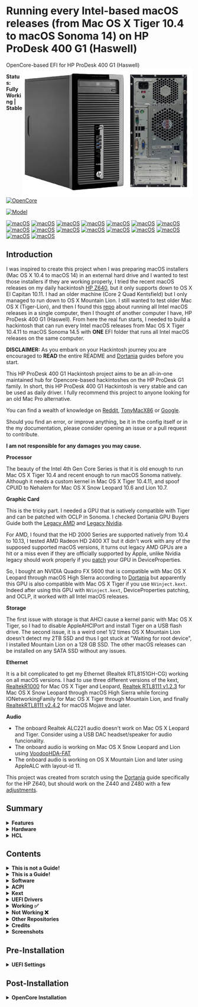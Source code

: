 # Running every Intel-based macOS releases (from Mac OS X Tiger 10.4 to macOS Sonoma 14) on HP ProDesk 400 G1 (Haswell)

OpenCore-based EFI for HP ProDesk 400 G1 (Haswell)
<img align="right" src="./Docs/HP-ProDesk-400-G1-MT.png" alt="HP ProDesk 400 G1" width="460">

**Status: Fully Working | Stable**

[![OpenCore](https://img.shields.io/badge/OpenCore-1.0.0-blue.svg)](https://github.com/acidanthera/OpenCorePkg/releases/tag/1.0.0)

[![Model](https://img.shields.io/badge/Model-ProDesk%20400%20G1-lightgrey)](https://support.hp.com/us-en/document/c04496994)

[![macOS](https://img.shields.io/badge/macOS-Sonoma%2014.5-a5ca4b.svg)](https://www.apple.com/macos/sonoma/)
[![macOS](https://img.shields.io/badge/macOS-Ventura%2013.6.7-f58627.svg)](https://web.archive.org/web/20230925214840/https://www.apple.com/macos/ventura/)
[![macOS](https://img.shields.io/badge/macOS-Monterey%2012.7.5-9a16d0.svg)](https://www.apple.com/by/macos/monterey/)
[![macOS](https://img.shields.io/badge/macOS-Big%20Sur%2011.7.10-6d6835.svg)](https://web.archive.org/web/20211018064504/https://www.apple.com/macos/big-sur/)
[![macOS](https://img.shields.io/badge/macOS-Catalina%2010.15.7-65627e.svg)](https://web.archive.org/web/20201109035708/http://www.apple.com/macos/catalina/)
[![macOS](https://img.shields.io/badge/macOS-Mojave%2010.14.6-c38143.svg)](https://web.archive.org/web/20190901002230/https://www.apple.com/macos/mojave/)
[![macOS](https://img.shields.io/badge/macOS-High%20Sierra%2010.13.6-e7960c.svg)](https://web.archive.org/web/20180907061629/https://www.apple.com/macos/high-sierra/)
[![macOS](https://img.shields.io/badge/macOS-Sierra%2010.12.6-eb723b.svg)](https://web.archive.org/web/20170830032643/https://www.apple.com/macos/sierra/)
[![macOS](https://img.shields.io/badge/OS%20X-El%20Capitan%2010.11.6-973829.svg)](https://web.archive.org/web/20160902012446/http://www.apple.com/osx/)
[![macOS](https://img.shields.io/badge/OS%20X-Yosemite%2010.10.5-f1a26f.svg)](https://web.archive.org/web/20150828025125/http://www.apple.com/osx/)
[![macOS](https://img.shields.io/badge/OS%20X-Mavericks%2010.9.5-2ca971.svg)](https://web.archive.org/web/20141015031940/http://www.apple.com/osx/)
[![macOS](https://img.shields.io/badge/OS%20X-Mountain%20Lion%2010.8.5-4b6d88.svg)](https://web.archive.org/web/20121231120319/http://www.apple.com/osx/)
[![macOS](https://img.shields.io/badge/OS%20X-Lion%2010.7.5-1a5d9f.svg)](https://web.archive.org/web/20120609062701/http://www.apple.com/macosx/)
[![macOS](https://img.shields.io/badge/Mac%20OS%20X-Snow%20Leopard%2010.6.8-cf48ac.svg)](https://web.archive.org/web/20090929063403/http://www.apple.com/macosx/)
[![macOS](https://img.shields.io/badge/Mac%20OS%20X-Leopard%2010.5.8-c17a99.svg)](https://web.archive.org/web/20090528055219/http://www.apple.com/macosx/)
[![macOS](https://img.shields.io/badge/Mac%20OS%20X-Tiger%2010.4.11-68a4cb.svg)](https://web.archive.org/web/20060728031552/http://www.apple.com/macosx/)

## Introduction

I was inspired to create this project when I was preparing macOS installers (Mac OS X 10.4 to macOS 14) in an external hard drive and I wanted to test those installers if they are working properly, I tried the recent macOS releases on my daily hackintosh [HP Z640](https://github.com/HJebbour/HP-Z640-Hackintosh/), but it only supports down to OS X El Capitan 10.11. I had an older machine (Core 2 Quad Kentsfield) but I only managed to run down to OS X Mountain Lion. I still wanted to test older Mac OS X (Tiger-Lion), and then I found this [repo](https://github.com/b00t0x/MSI-Z97M-Hackintosh-every-macOS/) about running all Intel macOS releases in a single computer, then I thought of another computer I have, HP ProDesk 400 G1 (Haswell). From here the real fun starts, I needed to build a hackintosh that can run every Intel macOS releases from Mac OS X Tiger 10.4.11 to macOS Sonoma 14.5 with **ONE** EFI folder that runs all Intel macOS releases on the same computer.

**DISCLAIMER:**
As you embark on your Hackintosh journey you are encouraged to **READ** the entire README and [Dortania](https://dortania.github.io/getting-started/) guides before you start.

This HP ProDesk 400 G1 Hackintosh project aims to be an all-in-one maintained hub for Opencore-based hackintoshes on the HP ProDesk G1 family. In short, this HP ProDesk 400 G1 Hackintosh is very stable and can be used as daily driver. I fully recommend this project to anyone looking for an old Mac Pro alternative.

You can find a wealth of knowledge on [Reddit](https://www.reddit.com/r/hackintosh/), [TonyMacX86](https://www.tonymacx86.com) or [Google](https://www.google.com).

Should you find an error, or improve anything, be it in the config itself or in the my documentation, please consider opening an issue or a pull request to contribute.

**I am not responsible for any damages you may cause.**


**Processor**

The beauty of the Intel 4th Gen Core Series is that it is old enough to run Mac OS X Tiger 10.4 and recent enough to run macOS Sonoma natively. Although it needs a custom kernel in Mac OS X Tiger 10.4.11, and spoof CPUID to Nehalem for Mac OS X Snow Leopard 10.6 and Lion 10.7.


**Graphic Card**

This is the tricky part. I needed a GPU that is natively compatible with Tiger and can be patched with OCLP in Sonoma. I checked Dortania GPU Buyers Guide both the [Legacy AMD](https://dortania.github.io/GPU-Buyers-Guide/legacy-gpus/legacy-amd.html#hd-6000-series-6xxx/) and [Legacy Nvidia](https://dortania.github.io/GPU-Buyers-Guide/legacy-gpus/legacy-nvidia.html/).

For AMD, I found that the HD 2000 Series are supported natively from 10.4 to 10.13, I tested AMD Radeon HD 2400 XT but it didn't work with any of the supposed supported macOS versions, it turns out legacy AMD GPUs are a hit or a miss even if they are officially supported by Apple, unlike Nvidia legacy should work properly if you [patch](https://dortania.github.io/OpenCore-Post-Install/gpu-patching/nvidia-patching/) your GPU in DeviceProperties.

So, I bought an NVIDIA Quadro FX 5600 that is compatible with Mac OS X Leopard through macOS High SIerra according to [Dortania](https://dortania.github.io/GPU-Buyers-Guide/legacy-gpus/legacy-nvidia.html#geforce-8-8xxx-series) but apparently this GPU is also compatible with Mac OS X Tiger if you use `NVinject.kext`. Indeed after using this GPU with `NVinject.kext`, DeviceProperties patching, and OCLP, it worked with all Intel macOS releases.


**Storage**

The first issue with storage is that AHCI cause a kernel panic with Mac OS X Tiger, so I had to disable AppleAHCIPort and install Tiger on a USB flash drive.
The second issue, it is a weird one! 1/2 times OS X Mountain Lion doesn't detect my 2TB SSD and thus I got stuck at "Waiting for root device", I installed Mountain Lion on a 128 GB SSD.
The other macOS releases can be installed on any SATA SSD without any issues.


**Ethernet**

It is a bit complicated to get my Ethernet (Realtek RTL8151GH-CG) working on all macOS versions. I had to use three different versions of the kext, [RealtekR1000](https://sourceforge.net/projects/realtekr1000/) for Mac OS X Tiger and Leopard, [Realtek RTL8111 v1.2.3](https://bitbucket.org/RehabMan/os-x-realtek-network/downloads/RehabMan-Realtek-Network-2014-1016.zip) for Mac OS X Snow Leopard through macOS High Sierra while forcing IONetworkingFamily for Mac OS X Tiger through Mountain Lion, and finally [RealtekRTL8111 v2.4.2](https://github.com/Mieze/RTL8111_driver_for_OS_X/releases/tag/2.4.2) for macOS Mojave and later.


**Audio**

- The onboard Realtek ALC221 audio doesn't work on Mac OS X Leopard and Tiger. Consider using a USB DAC headset/speaker for audio funcionality.
- The onboard audio is working on Mac OS X Snow Leopard and Lion using [VoodooHDA-FAT](https://github.com/khronokernel/Legacy-Kexts/blob/master/FAT/Zip/VoodooHDA.kext.zip)
- The onboard audio is working on OS X Mountain Lion and later using AppleALC with layout-id 11.

This project was created from scratch using the [Dortania](https://dortania.github.io/getting-started/) guide specifically for the HP Z640, but should work on the Z440 and Z480 with a few [adjustments](https://github.com/HJebbour/Z640-Hackintosh/tree/main#pre-installation).


## Summary

<details>
<summary><strong>Features</strong></summary>
</br>

- Same **hardware** configuration: No need to swap GPU cards, Ethernet cards.
- Same **BIOS** configuration: No need to change BIOS configuration to run a specific macOS version.
- Same **connectors**: No need to switch video output, LAN, USB to run a specific macOS version.
- Same **bootloader**: No need to use different bootloader like Chameleon or Clover for older macOS versions. OpenCore covers all Intel macOS releases.
- Same **config.plist**: No need to have multiple config.plist to run specific macOS versions.

</details>


<details>
<summary><strong>Hardware</strong></summary>
</br>

### HP ProDesk 400 G1
These are relevant components on my machine which may differ from yours, keep these in mind as you will need to adjust accordingly, depending on your machine's configuration.

| Category  | Component                                       |
| --------- | ----------------------------------------------- |
| Processor | Intel Core i7-4770 (3.40 GHz) |
| Graphic Card | NVIDIA Quadro FX 5600 1536 MB (G80) |
| Storage | 2TB SATA SSD, 128GB SATA SSD, and 32GB USB flash drive |
| Memory | 8 GB 1600 MHz DDR3 |
| Ethernet | Realtek RTL8151GH-CG |
| Audio | Realtek ALC221 |
| Bluetooth | CSR8510 A10 4.0 |
| BIOS | 2.56 Rev.A (30/04/2019) |

</details>


<details>
<summary><strong>HCL</strong></summary>
</br>

| macOS | i7-4770 | AHCI SATA SSD | Quadro FX 5600 | RTL8151GH-CG | ALC221 | CSR8510 A10 4.0 |
| :------------: | :------------: | :------------: | :------------: | :------------: | :------------: | :------------: |
| Sonoma | ✅ | ✅ | 5️⃣ | ✅ | ✅ | ✅ |
| Ventura | ✅ | ✅ | 5️⃣ | ✅ | ✅ | ✅ |
| Monterey | ✅ | ✅ | 5️⃣ | ✅ | ✅ | ✅ |
| Big Sur | ✅ | ✅ | 5️⃣ | ✅ | ✅ | ✅ |
| Catalina | ✅ | ✅ | 4️⃣ | ✅ | ✅ | ✅ |
| Mojave | ✅ | ✅ | 3️⃣ | ✅ | ✅ | ✅ |
| High Sierra | ✅ | ✅ | ✅ | ✅ | ✅ | ✅ |
| Sierra | ✅ | ✅ | ✅ | ✅ | ✅ | ✅ |
| El Capitan | ✅ | ✅ | ✅ | ✅ | ✅ | ✅ |
| Yosemite | ✅ | ✅ | ✅ | ✅ | ✅ | ✅ |
| Mavericks | ✅ | ✅ | ✅ | ✅ | ✅ | ✅ |
| Mountain Lion | ✅ | ✅ | ✅ | ✅ | ✅ | ✅ |
| Lion | 1️⃣ | ✅ | ✅ | ✅ | ✅ | ✅ |
| Snow Leopard | 1️⃣ | ✅ | ✅ | ✅ | ✅ | ✅ |
| Leopard | ✅ | ✅ | ✅ | ✅ | 6️⃣ | ✅ |
| Tiger | ✅ | 2️⃣ | ✅ | ✅ | 6️⃣ | ✅ |

1️⃣ Spoof CPUID to Nehalem (`0x0106A2`)

2️⃣ Install Mac OS X Tiger on a USB drive

3️⃣ Install [Old NVIDIA macOS Mojave](https://github.com/chris1111/Fix-Old-NVIDIA-macOS-Mojave?tab=readme-ov-file) from [chris1111](https://github.com/chris1111)

4️⃣ Install [Legacy Video Patch](https://github.com/chris1111/Legacy-Video-patch) from [chris1111](https://github.com/chris1111)

5️⃣ Install [OpenCore Legacy Patcher](https://github.com/dortania/OpenCore-Legacy-Patcher)

6️⃣ Use a USB DAC headset/speaker

</details>


## Contents

<details> 
<summary><strong>This is not a Guide!</strong></summary>
</br>

This is not a guide. It shoud only be used as a reference. I provide some tips and tricks I learned on my journey in building a hackintosh. The best way of using this is as a supplement to the OpenCore guide. If you have questions about how to setup your specific hardware, are unclear about what to do, or would like to see the settings I've used.

I understand that some may simply add the OC and Boot folders to their EFI folder. For clarity the EFI partition needs a folder called EFI that contains the Boot and OC folder.

```EFI
EFI (drive)
	EFI
	├── BOOT
	├── OC
```

It should work and your HP Z640 should boot and work fine. **You will at minimum need to generate SMBIOS values if you want Apple services to work.** Note that all error reporting/logging has been turned off in the config.plist. You will have a difficult time trouble shooting with the setup provided. You can easily turn on the error reporting and logging if you follow the Dortania guide. Best of luck.

> **NOTE** if you simply wish to copy my EFI please do the following:
>
>1. [Generate SMBIOS values](https://dortania.github.io/OpenCore-Install-Guide/config-laptop.plist/coffee-lake-plus.html#nvram) and add them in the config.plist (Use MacPro7,1 or iMacPro1,1)
>2. Ensure the value of `showpicker` is  `true` in the config.plist file to provide the opencore menu when booting. 
>3. Prepare your install [USB](https://dortania.github.io/OpenCore-Install-Guide/installer-guide/)
>4. Move the entire EFI folder (with your modifications) to the proper partition on your [USB](https://dortania.github.io/OpenCore-Install-Guide/installer-guide/mac-install.html#setting-up-opencore-s-efi-environment) (or [SSD](https://dortania.github.io/OpenCore-Post-Install/universal/oc2hdd.html) once the install is complete).
>5. [Install](https://dortania.github.io/OpenCore-Install-Guide/installation/installation-process.html#double-checking-your-work) - You'll need to select Escape to get the boot menu options and **boot from the USB each time the computer restarts** until you've copied the EFI folder onto the hard drive. You may also need to select the correct boot option during install.

</details>  

<details> 
<summary><strong>This is a Guide!</strong></summary>
</br>

**The one and only guide to install macOS, provided by [Dortania](https://dortania.github.io/OpenCore-Install-Guide/)**

</details>  


<details>

<summary><strong>Software</strong></summary>
<br>

| Component      | Version |
| -------------- | ------- |
| OpenCore | 1.0.0 |
| macOS Sonoma | 14.5 |
| Windows 11 | 23H2 |
| Ubuntu | 22.04.4 LTS |
| Fedora | 40 |
| ESXi | 8 |
| Proxmox | 8.2 |

</details>

<details>
<summary><strong>ACPI</strong></summary>
<br>

| Component              |
| ---------------------- |
| SSDT-EC |
| SSDT-PLUG |
| SSDT-RTC0-RANGE |
| SSDT-UNC |
| SSDT-HPET |
| SSDT-USBX |

</details>

<details>
<summary><strong>Kext</strong></summary>
<br>

| Kext                   | Version |
| ---------------------- | ------- |
| Lilu | 1.6.7 |
| VirtualSMC | 1.3.2 |
| AppleALC | 1.9.0 |
| IntelMausi | 1.0.7 |
| NVMeFix | 1.1.1 |
| Innie | 1.3.1 |
| SMCProcessor | 1.3.2 |
| SMCSuperIO | 1.3.2 |
| RestrictEvents | 1.1.3 |
| AMFIPass | 1.4.0 |
| WhateverGreen | 1.6.6 |
| USBMap | - |
| RTCMemoryFixup | 1.0.7 |
| IOSkywalkFamily | - |
| IO80211FamilyLegacy | - |

</details>

<details><summary><strong>UEFI Drivers</strong></summary>
<br>

|     Driver      | Version           |
| --------------- | ----------------- |
| OpenRuntime.efi | OpenCorePkg 1.0.0 |
| OpenCanopy.efi | OpenCorePkg 1.0.0 |
| OpenHfsPlus.efi | OpenCorePkg 1.0.0 |
| AudioDxe.efi | OpenCorePkg 1.0.0 |
| ResetNvramEntry.efi | OpenCorePkg 1.0.0 |
| ToggleSipEntry.efi | OpenCorePkg 1.0.0 |

</details>

<details>  

<summary><strong>Working ✅</strong></summary>
<br>

> ### Video and Audio
| Feature                              | Status | Dependency          | Remarks                      |
| :----------------------------------- | ------ | ------------------- | ---------------------------- |
| Full Graphics Accleration (QE/CI) | ✅ | `WhateverGreen.kext` | AMD Radeon RX 580 is natively supported on macOS |
| Audio Output (Front/Back) | ✅ | `AppleALC.kext` with Layout ID = 11 | - |
| Audio Input (Front/Back) | ✅ | `AppleALC.kext` with Layout ID = 11 | - |
| Internal Speaker | ✅ | `AppleALC.kext` with Layout ID = 11 | - |
| Automatic Headphone Output Switching | ✅ | `AppleALC.kext` with Layout ID = 11 | - |
| DRM | ✅ | dGPU | - |

> ### Power Management
| Feature                              | Status | Dependency          | Remarks                      |
| :----------------------------------- | ------ | ------------------- | ---------------------------- |
| CPU Power Management | ✅ | `SSDT-PLUG.aml` | - |
| NVMe Compatibility | ✅ | `NVMeFix.kext` & `Innie.kext` | Improves NVMe compatibility with non-Apple SSDs |
| Sleep / Wake | ✅ | - | - |

> ### Connectivity
| Feature                              | Status | Dependency          | Remarks                      |
| :----------------------------------- | ------ | ------------------- | ---------------------------- |
| Wi-Fi | ✅ | `OpenCore Legacy Patcher` | Follow [this](https://www.reddit.com/r/hackintosh/comments/170q5wu/enable_wifi_in_sonoma_with_fenvi_t919/) guide to properly enable Wi-Fi and Bluetooth with macOS Sonoma. Wi-Fi is natively supported on previous macOS versions, no need to use OCLP. |
| Bluetooth | ✅ | `OpenCore Legacy Patcher` | Follow [this](https://www.reddit.com/r/hackintosh/comments/170q5wu/enable_wifi_in_sonoma_with_fenvi_t919/) guide to properly enable Wi-Fi and Bluetooth with macOS Sonoma. Bluetooth is natively supported on previous macOS versions, no need to use OCLP. |
| Ethernet | ✅ | `IntelMausi.kext` | - |
| USB 2.0 / USB 3.0 | ✅ | `USBMap.kext` | Create your own USBMap.kext using [CorpNewt](https://github.com/corpnewt/USBMap) |
| USB Power Properties in macOS | ✅ | - | - |

> ### macOS Continuity
| Feature                              | Status | Dependency          | Remarks                      |
| :----------------------------------- | ------ | ------------------- | ---------------------------- |
| iCloud, iMessage, FaceTime | ✅ | Whitelisted Apple ID, Valid SMBIOS See [Dortania / OpenCore-Install-Guide](https://dortania.github.io/OpenCore-Post-Install/universal/iservices.html) | - |
| AirDrop | ✅ | - | - |
| Universal Control | ✅ | - | - |
| Apple Watch Auto Unlock | ✅ | - | - |
| Instant Hotspot | ✅ | - | - |
| Continuity Markup and Sketch | ✅ | - | - |
| Handoff | ✅ | - | - |
| Universal Clipboard | ✅ | - | - |
| SMS & Phone Call via iPhone | ✅ | - | - |
| AirPlay to Mac | ✅ | - | - |

> ### Miscellaneous
| Feature                              | Status | Dependency          | Remarks                      |
| :----------------------------------- | ------ | ------------------- | ---------------------------- |
| Multiple Boot | ✅ | - | macOS, Windows, and Linux distributions (Use [this](https://dortania.github.io/OpenCore-Multiboot/empty/samedisk.html#precautions) guide to setup dual boot on the same drive) |
| Boot chime | ✅ | - | Working like a charme |


</details>  

<details>  
<summary><strong>Not Working ❌</strong></summary>
<br>

| Feature                              | Status | Dependency          | Remarks                      |
| :----------------------------------- | ------ | ------------------- | ---------------------------- |
| Sidecar | ❌ | - | Cannot work on this machine as the there's no iGPU |
| Continuity Camera | ❌ | - | Cannot work on this machine as the there's no iGPU |
| FireVault 2 | ❌ | - | Cannot work when SecureBootModel is Disabled for OCLP |

</details>

<details>
<summary><strong>Other Repositories</strong></summary>
<br>

- Zx40-Hackintosh repositories:
  - [BillDH2k/Hackintosh-HP-Z440-Z640-Z840-OpenCore](https://github.com/BillDH2k/Hackintosh-HP-Z440-Z640-Z840-OpenCore/tree/main)
  - [DmitriyyyyS/HP-Z440](https://github.com/DmitriyyyyS/HP-Z440)
	
- Zx20-Hackintosh repositories:
  - [BillDH2k/Hackintosh-HP-Z420-Z620-Z820-OpenCore](https://github.com/BillDH2k/Hackintosh-HP-Z420-Z620-Z820-OpenCore)
  - [sagaciouszu/OpenCore-HP-Z620](https://github.com/sagaciouszu/OpenCore-HP-Z620)

</details>  

<details> 
<summary><strong>Credits</strong></summary>

### Credit to all these great people whom I don't know but have made my hackintosh dreams a reality:

- The guys from [Acidanthera](https://github.com/acidanthera) that make this possible
- [ben9923](https://github.com/ben9923) for [VoodooI2C](https://github.com/VoodooI2C/VoodooI2C)
- [Apple](http://apple.com) for macOS
- [CorpNewt](https://github.com/corpnewt) for [USBMap](https://github.com/corpnewt/USBMap)
- [headkaze](https://github.com/headkaze) for [Hackintool](https://github.com/headkaze/Hackintool)
- [Mieze](https://github.com/Mieze) for [IntelMausiEthernet](https://github.com/Mieze/IntelMausiEthernet)
- People at [r/hackintosh](https://www.reddit.com/r/hackintosh/) for their advice and help
- And every other contributor

</details>

<details><summary><strong>Screenshots</strong></summary>
    <br>
    <p float="left">
        <img src="./Docs/HP-Z640-macOS-Sonoma-14.5.png" alt="Neofetch & About This Mac" width="1000">
	<img src="./Docs/OpenCore-Boot-Picker.png" alt="Multiboot: Windows 11, Ubuntu, Fedora, ESXi, Proxmox, and macOS" width="1000">
	<img src="./Docs/HP-Z640-macOS-Sequoia-15-DP1.png" alt="Experimental support of macOS Sequoia" width="1000">
    </p>
</details> 

## Pre-Installation

<details><summary><strong>UEFI Settings</strong></summary>
<br>

**Security**

- **System Security**
  - `Virtualization Technology (VT-x)` **Enable**
  - `Intel VT for Directed I/O (VT-d)` **Disable**

**Advanced**

- **Boot Options**
  - `Fast Boot` **Disable**
  - `S5 Wake On LAN` **Disable**

- **Device Configurations**
  - `SATA Controller Mode` **AHCI**

- **Secure Boot Configuration**
  - `Configure Legacy Support and Secure Boot` **Disable Legacy Support and Disable Secure Boot**

- **Performance Options**
  - `Intel Hyper-Threading Technology` **Enable**

</details>


## Post-Installation

<details><summary><strong>OpenCore Installation</strong></summary>
<br>

1. Move the entire EFI folder from the prepared USB (with your modifications) to the EFI partition on your hard drive or SSD.
2. If you have a Broadcom wireless card (Wi-Fi & Bluetooth) use the [OpenCore Legacy Patcher](https://github.com/dortania/OpenCore-Legacy-Patcher/releases). The EFI folder is already prepared for OCLP.
